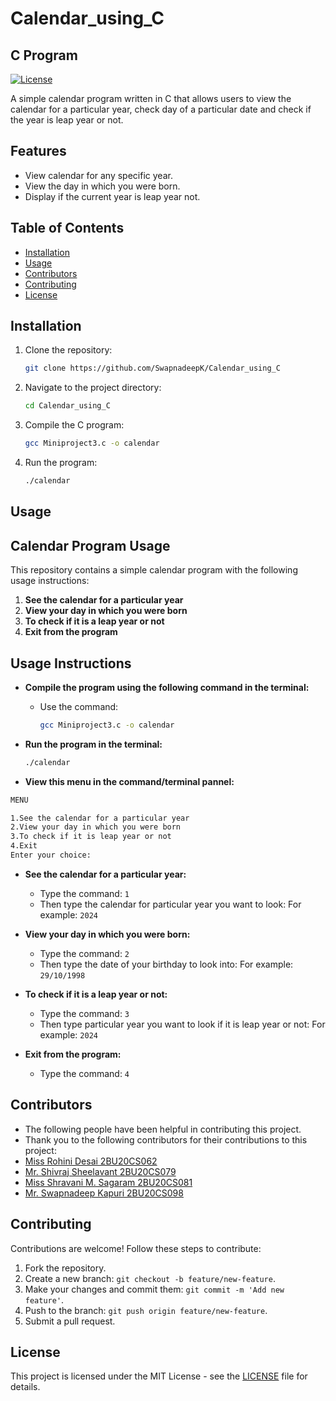 # Calendar_using_C

## C Program

[![License](https://img.shields.io/badge/License-MIT-blue.svg)](https://opensource.org/licenses/MIT)

A simple calendar program written in C that allows users to view the calendar for a particular year, check day of a particular date and check if the year is leap year or not.

## Features

- View calendar for any specific year.
- View the day in which you were born.
- Display if the current year is leap year not.

## Table of Contents

- [Installation](#installation)
- [Usage](#usage)
- [Contributors](#contributors)
- [Contributing](#contributing)
- [License](#license)

## Installation

1. Clone the repository:

    ```bash
    git clone https://github.com/SwapnadeepK/Calendar_using_C
    ```

2. Navigate to the project directory:

    ```bash
    cd Calendar_using_C
    ```

3. Compile the C program:

    ```bash
    gcc Miniproject3.c -o calendar
    ```

4. Run the program:

    ```bash
    ./calendar
    ```

## Usage

## Calendar Program Usage

This repository contains a simple calendar program with the following usage instructions:

1. **See the calendar for a particular year**
2. **View your day in which you were born**
3. **To check if it is a leap year or not**
4. **Exit from the program**

## Usage Instructions

- **Compile the program using the following command in the terminal:**
  - Use the command:

    ```bash
    gcc Miniproject3.c -o calendar
    ```

- **Run the program in the terminal:**

    ```bash
    ./calendar
    ```

- **View this menu in the command/terminal pannel:**

 ```bash
MENU 

 1.See the calendar for a particular year
 2.View your day in which you were born
 3.To check if it is leap year or not
 4.Exit
 Enter your choice:

 ```

- **See the calendar for a particular year:**
  - Type the command: `1`
  - Then type the calendar for particular year you want to look: For example: `2024`

- **View your day in which you were born:**
  - Type the command: `2`
  - Then type the date of your birthday to look into: For example: `29/10/1998`

- **To check if it is a leap year or not:**
  - Type  the command: `3`
  - Then type particular year you want to look if it is leap year or not: For example: `2024`

- **Exit from the program:**
  - Type  the command: `4`

## Contributors

- The following people have been helpful in contributing this project.
- Thank you to the following contributors for their contributions to this project:
- [Miss Rohini Desai 2BU20CS062](https://www.linkedin.com/in/rohini-desai-4835641b8/)
- [Mr. Shivraj Sheelavant 2BU20CS079](https://www.linkedin.com/in/shivaraj-sheelvant-910982227/)
- [Miss Shravani M. Sagaram 2BU20CS081](https://www.linkedin.com/in/shravani-sagaram/)
- [Mr. Swapnadeep Kapuri 2BU20CS098](https://www.linkedin.com/in/swapnadeep-kapuri-5ab423228/)

## Contributing

Contributions are welcome! Follow these steps to contribute:

1. Fork the repository.
2. Create a new branch: `git checkout -b feature/new-feature`.
3. Make your changes and commit them: `git commit -m 'Add new feature'`.
4. Push to the branch: `git push origin feature/new-feature`.
5. Submit a pull request.

## License

This project is licensed under the MIT License - see the [LICENSE](LICENSE) file for details.
